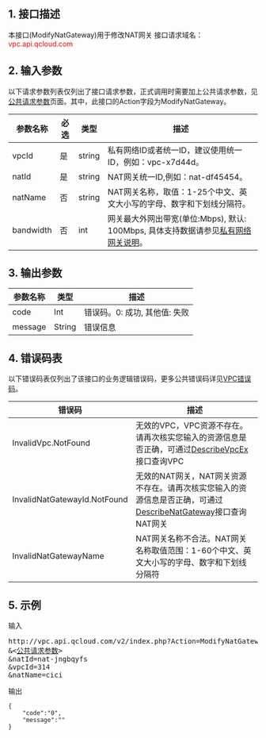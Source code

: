 ## 1. 接口描述

本接口(ModifyNatGateway)用于修改NAT网关
接口请求域名：<font style="color:red">vpc.api.qcloud.com</font>


## 2. 输入参数
以下请求参数列表仅列出了接口请求参数，正式调用时需要加上公共请求参数，见<a href="/doc/api/372/4153" title="公共请求参数">公共请求参数</a>页面。其中，此接口的Action字段为ModifyNatGateway。

| 参数名称 | 必选  | 类型 | 描述 |
|---------|---------|---------|---------|
| vpcId | 是 | string | 私有网络ID或者统一ID，建议使用统一ID，例如：vpc-x7d44d。|
| natId | 是 | string | NAT网关统一ID,例如：nat-df45454。|
| natName | 否 | string | NAT网关名称，取值：1-25个中文、英文大小写的字母、数字和下划线分隔符。 |
| bandwidth | 否 | int | 网关最大外网出带宽(单位:Mbps), 默认: 100Mbps, 具体支持数据请参见<a href="/doc/product/215/1682" title="网关说明" >私有网络网关说明</a>。 |


## 3. 输出参数

| 参数名称 | 类型 | 描述 |
|---------|---------|---------|
| code | Int | 错误码。0: 成功, 其他值: 失败|
| message | String | 错误信息|

## 4. 错误码表
 以下错误码表仅列出了该接口的业务逻辑错误码，更多公共错误码详见<a href="/doc/api/245/4924" title="VPC错误码">VPC错误码</a>。
 
| 错误码 | 描述 |
|---------|---------|
| InvalidVpc.NotFound | 无效的VPC，VPC资源不存在。请再次核实您输入的资源信息是否正确，可通过<a href="/document/api/215/1372" title="DescribeVpcEx">DescribeVpcEx</a>接口查询VPC |
| InvalidNatGatewayId.NotFound | 无效的NAT网关，NAT网关资源不存在。请再次核实您输入的资源信息是否正确，可通过<a href="/document/api/215/4088" title="DescribeNatGateway">DescribeNatGateway</a>接口查询NAT网关 |
| InvalidNatGatewayName | NAT网关名称不合法。NAT网关名称取值范围：1-60个中文、英文大小写的字母、数字和下划线分隔符 |

## 5. 示例
输入
<pre>
http://vpc.api.qcloud.com/v2/index.php?Action=ModifyNatGateway
&<<a href="/doc/api/229/6976">公共请求参数</a>>
&natId=nat-jngbqyfs
&vpcId=314
&natName=cici
</pre>
输出
```
{
    "code":"0",
    "message":""
}
```


